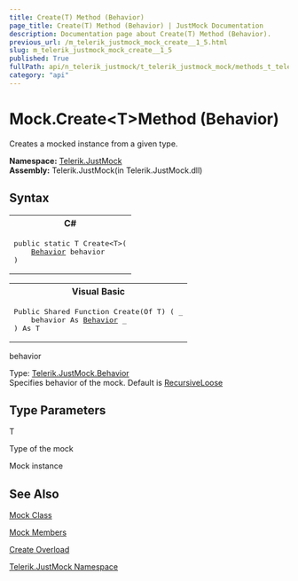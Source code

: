 ```yaml
---
title: Create(T) Method (Behavior)
page_title: Create(T) Method (Behavior) | JustMock Documentation
description: Documentation page about Create(T) Method (Behavior).
previous_url: /m_telerik_justmock_mock_create__1_5.html
slug: m_telerik_justmock_mock_create__1_5
published: True
fullPath: api/n_telerik_justmock/t_telerik_justmock_mock/methods_t_telerik_justmock_mock/overload_telerik_justmock_mock_create/m_telerik_justmock_mock_create__1_5
category: "api"
---
```


# Mock.Create&lt;T&gt;Method (Behavior)



Creates a mocked instance from a given type.


 **Namespace:**  [Telerik.JustMock](n_telerik_justmock) <br> **Assembly:** Telerik.JustMock(in Telerik.JustMock.dll)
## Syntax


<div id="syntaxCodeBlocks" class="code"><span codeLanguage="CSharp"><table><tr><th>C#</th></tr><tr><td><pre xml:space="preserve"><span class="keyword">public</span> <span class="keyword">static</span> T <span class="identifier">Create</span>&lt;T&gt;(
	<a href="T_Telerik_JustMock_Behavior.html">Behavior</a> <span class="parameter">behavior</span>
)
</pre></td></tr></table></span><span codeLanguage="VisualBasicDeclaration"><table><tr><th>Visual Basic</th></tr><tr><td><pre xml:space="preserve"><span class="keyword">Public</span> <span class="keyword">Shared</span> <span class="keyword">Function</span> <span class="identifier">Create</span>(<span class="keyword">Of</span> T) ( _
	<span class="parameter">behavior</span> <span class="keyword">As</span> <a href="T_Telerik_JustMock_Behavior.html">Behavior</a> _
) <span class="keyword">As</span> T</pre></td></tr></table></span></div>



behavior<br>


Type: [Telerik.JustMock.Behavior](t_telerik_justmock_behavior) <br>Specifies behavior of the mock. Default is [RecursiveLoose](t_telerik_justmock_behavior) 



## Type Parameters




T<br>


Type of the mock


Mock instance

## See Also



 [Mock Class](t_telerik_justmock_mock) 

 [Mock Members](allmembers_t_telerik_justmock_mock) 

 [Create Overload](overload_telerik_justmock_mock_create) 

 [Telerik.JustMock Namespace](n_telerik_justmock) 




